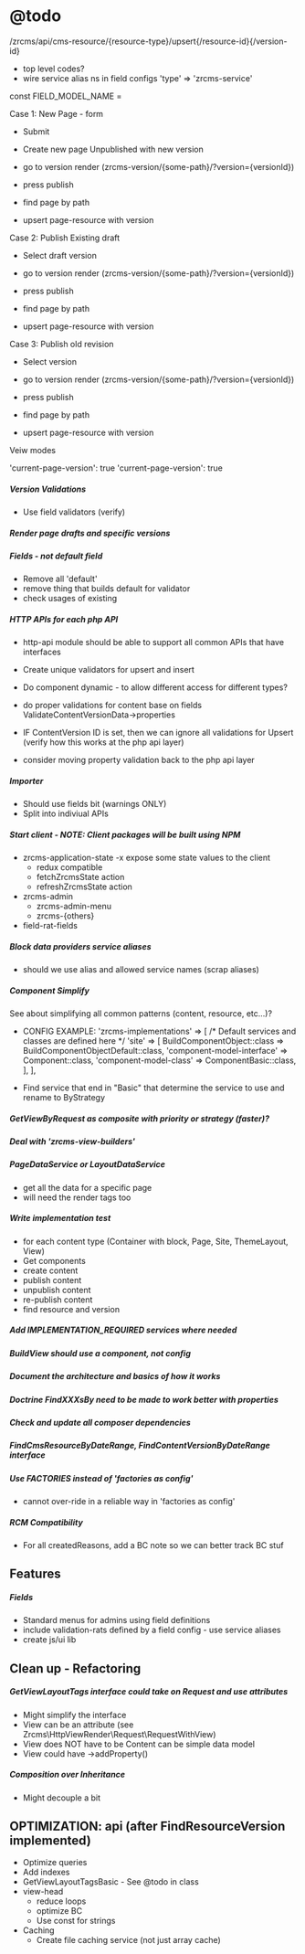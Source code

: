 @todo
=====
/zrcms/api/cms-resource/{resource-type}/upsert{/resource-id}{/version-id}

- top level codes?
- wire service alias ns in field configs
'type' => 'zrcms-service'

const FIELD_MODEL_NAME = 

Case 1: New Page - form 

- Submit
- Create new page Unpublished with new version

- go to version render (zrcms-version/{some-path}/?version={versionId})
- press publish
- find page by path
- upsert page-resource with version
    
Case 2: Publish Existing draft

- Select draft version

- go to version render (zrcms-version/{some-path}/?version={versionId})
- press publish
- find page by path
- upsert page-resource with version
    
Case 3: Publish old revision

- Select version

- go to version render (zrcms-version/{some-path}/?version={versionId})
- press publish
- find page by path
- upsert page-resource with version


Veiw modes

'current-page-version': true
'current-page-version': true

##### Version Validations

- Use field validators (verify)

##### Render page drafts and specific versions



##### Fields - not default field

- Remove all 'default'
- remove thing that builds default for validator
- check usages of existing

##### HTTP APIs for each php API

- http-api module should be able to support all common APIs that have interfaces
- Create unique validators for upsert and insert
- Do component dynamic - to allow different access for different types?

- do proper validations for content base on fields ValidateContentVersionData->properties
- IF ContentVersion ID is set, then we can ignore all validations for Upsert (verify how this works at the php api layer)
- consider moving property validation back to the php api layer

##### Importer 

- Should use fields bit (warnings ONLY)
- Split into indiviual APIs

##### Start client  - NOTE: Client packages will be built using NPM

- zrcms-application-state
    -x expose some state values to the client
    - redux compatible
    - fetchZrcmsState action
    - refreshZrcmsState action
- zrcms-admin
    - zrcms-admin-menu
    - zrcms-{others}
- field-rat-fields

##### Block data providers service aliases 

- should we use alias and allowed service names (scrap aliases)

##### Component Simplify 

See about simplifying all common patterns (content, resource, etc...)?

- CONFIG EXAMPLE:
    'zrcms-implementations' => [
        /* Default services and classes are defined here */
        'site' => [
            BuildComponentObject::class => BuildComponentObjectDefault::class,
            'component-model-interface' => Component::class,
            'component-model-class' => ComponentBasic::class,
        ],
    ],
    
- Find service that end in "Basic" that determine the service to use and rename to ByStrategy

##### GetViewByRequest as composite with priority or strategy (faster)?

##### Deal with 'zrcms-view-builders'

##### PageDataService or LayoutDataService

- get all the data for a specific page
- will need the render tags too

##### Write implementation test

- for each content type (Container with block, Page, Site, ThemeLayout, View)
- Get components
- create content
- publish content
- unpublish content
- re-publish content
- find resource and version
    
##### Add IMPLEMENTATION_REQUIRED services where needed 

##### BuildView should use a component, not config
    
##### Document the architecture and basics of how it works

##### Doctrine FindXXXsBy need to be made to work better with properties
    
##### Check and update all composer dependencies

##### FindCmsResourceByDateRange, FindContentVersionByDateRange interface

#####  Use FACTORIES instead of 'factories as config'

- cannot over-ride in a reliable way in 'factories as config'

##### RCM Compatibility

- For all createdReasons, add a BC note so we can better track BC stuf
    
Features
--------

##### Fields  #####

- Standard menus for admins using field definitions
- include validation-rats defined by a field config - use service aliases
- create js/ui lib
    
Clean up - Refactoring
----------------------

##### GetViewLayoutTags interface could take on Request and use attributes #####

- Might simplify the interface
- View can be an attribute (see Zrcms\HttpViewRender\Request\RequestWithView)
- View does NOT have to be Content can be simple data model
- View could have ->addProperty()

##### Composition over Inheritance #####

- Might decouple a bit
    
    
OPTIMIZATION: api (after FindResourceVersion implemented)
---------------------------------------------------------

- Optimize queries
- Add indexes
- GetViewLayoutTagsBasic - See @todo in class
- view-head
    - reduce loops
    - optimize BC
    - Use const for strings
- Caching
    - Create file caching service (not just array cache)
